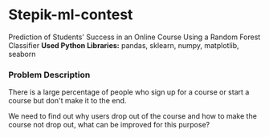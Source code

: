# Stepik-ml-contest
Prediction of Students' Success in an Online Course Using a Random Forest Classifier
**Used Python Libraries:** pandas, sklearn, numpy, matplotlib, seaborn 

### Problem Description

There is a large percentage of people who sign up for a course or start a course but don't make it to the end.

We need to find out why users drop out of the course and how to make the course not drop out, what can be improved for this purpose?
